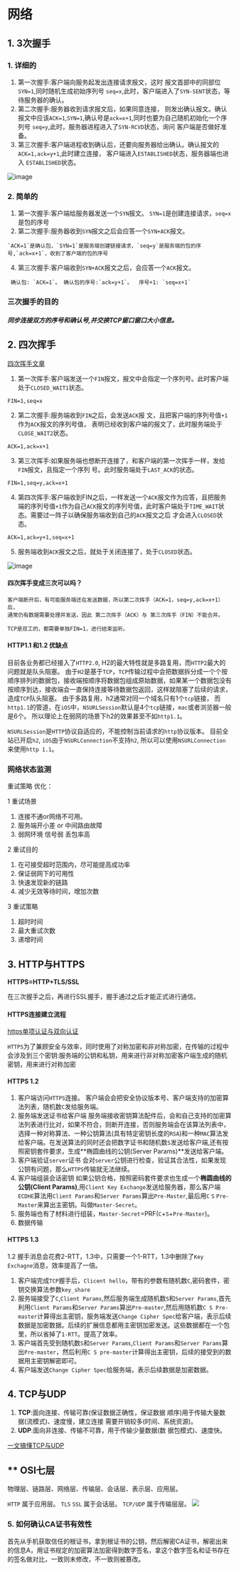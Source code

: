 # 网络
## 1. 3次握手
### 1. 详细的
1. 第一次握手:客户端向服务起发出连接请求报文，这时
报文首部中的同部位`SYN=1`,同时随机生成初始序列号 `seq=x`,此时，客户端进入了`SYN-SENT`状态，等待服务器的确认。
2. 第二次握手:服务器收到请求报文后，如果同意连接， 则发出确认报文。确认报文中应该`ACK=1`,`SYN=1`,确认号是`ack=x+1`,同时也要为自己随机初始化一个序列号
`seq=y`,此时，服务器进程进入了`SYN-RCVD`状态，询问 客户端是否做好准备。
3. 第三次握手:客户端进程收到确认后，还要向服务器给出确认。确认报文的`ACK=1,ack=y+1`,此时建立连接， 客户端进入`ESTABLISHED`状态，服务器端也进入 `ESTABLISHED`状态。

![image](https://user-images.githubusercontent.com/16182908/199427891-8404aee7-2daf-4b1e-a276-9c9e82da0103.png)

### 2. 简单的
1. 第一次握手:客户端给服务器发送一个`SYN`报文。 `SYN=1`是创建连接请求，`seq=x`是包的序号
2. 第二次握手:服务器收到`SYN`报文之后会应答一个`SYN+ACK`报文。

```
`ACK=1`是确认包，`SYN=1`是服务端创建链接请求，`seq=y`是服务端的包的序号,`ack=x+1`，收到了客户端的包的序号
```
4. 第三次握手:客户端收到`SYN+ACK`报文之后，会应答一个`ACK`报文。

```
 确认包: `ACK=1`。 确认包的序号:`ack=y+1`。  序号+1: `seq=x+1`
 ```


### 三次握手的目的

##### 同步连接双方的**序号**和**确认号**,并交换**TCP窗口窗口大小信息**。


## 2. 四次挥手

[四次挥手文章](https://blog.csdn.net/xyxyxyxyxyxyx/article/details/126183958?spm=1001.2101.3001.6661.1&utm_medium=distribute.pc_relevant_t0.none-task-blog-2%7Edefault%7EYuanLiJiHua%7EPosition-1-126183958-blog-81612379.pc_relevant_3mothn_strategy_and_data_recovery&depth_1-utm_source=distribute.pc_relevant_t0.none-task-blog-2%7Edefault%7EYuanLiJiHua%7EPosition-1-126183958-blog-81612379.pc_relevant_3mothn_strategy_and_data_recovery&utm_relevant_index=1)

1. 第一次挥手:客户端发送一个`FIN`报文，报文中会指定一个序列号。此时客户端处于`CLOSED_WAIT1`状态。

```
FIN=1,seq=x
```
2. 第二次握手:服务端收到`FIN`之后，会发送`ACK`报 文，且把客户端的序列号值`+1`作为`ACK`报文的序列号值， 表明已经收到客户端的报文了，此时服务端处于 `CLOSE_WAIT2`状态。

```
ACK=1,ack=x+1
```
3. 第三次挥手:如果服务端也想断开连接了，和客户端的第一次挥手一样，发给`FIN`报文，且指定一个序列 号。此时服务端处于`LAST_ACK`的状态。

```
FIN=1,seq=y,ack=x+1
```
4. 第四次挥手:客户端收到FIN之后，一样发送一个`ACK`报文作为应答，且把服务端的序列号值`+1`作为自己`ACK`报文的序列号值，此时客户端处于`TIME_WAIT`状 态。需要过一阵子以确保服务端收到自己的`ACK`报文之后 才会进入`CLOSED`状态。

```
ACK=1,ack=y+1,seq=x+1
```
5. 服务端收到`ACK`报文之后，就处于关闭连接了，处于`CLOSED`状态。

![image](https://user-images.githubusercontent.com/16182908/199430419-f7747cb1-8a63-4811-9dbd-67852ca0d887.png)



#### 四次挥手变成三次可以吗？

```
客户端断开后，有可能服务端还在发送数据，所以第二次挥手（ACK=1，seq=y,ack=x+1）后，
通常仍有数据需要处理并发送，因此 第二次挥手（ACK）与 第三次挥手（FIN）不能合并。

TCP是双工的，都需要单独FIN=1，进行结束监听。
```

#### HTTP1.1 和1.2 优缺点
目前各业务都已经接入了`HTTP2.0`, H2的最大特性就是多路复用，而`HTTP2`最大的问题就是队头阻塞。
由于`H2`是基于`TCP`，`TCP`传输过程中会把数据拆分成一个个按顺序排列的数据包，接收端按顺序将数据包组成原始数据，如果某一个数据包没有按顺序到达，接收端会一直保持连接等待数据包返回，这样就阻塞了后续的请求，造成`TCP`队头阻塞。  由于多路复用，h2通常对同一个域名只有1个`tcp`链接， 而`http1.1`的管道，在`iOS`中，`NSURLSession`默认是4个`tcp`链接，`mac`或者浏览器一般是6个。
所以理论上在弱网的场景下h2的效果甚至不如`http1.1`。

`NSURLSession`是`HTTP`协议自适应的，不能控制当前请求的`http`协议版本。 目前全站已开启`h2`, `iOS`由于`NSURLConnection`不支持`h2`, 所以可以使用`NSURLConnection`来使用`http 1.1`。


### 网络状态监测 
重试策略
优化：

1 重试场景 

1. 连接不通or网络不可用。 
2. 服务端开小差 or 中间路由故障
3. 弱网环境 信号弱 丢包率高


2 重试目的

1. 在可接受超时范围内，尽可能提高成功率
2. 保证弱网下的可用性
3. 快速发现新的链路
4. 减少无效等待时间，增加次数


3 重试策略
1. 超时时间
2. 最大重试次数
3. 递增时间



## 3. HTTP与HTTPS
**HTTPS=HTTP+TLS/SSL**

在三次握手之后，再进行SSL握手，握手通过之后才能正式进行通信。


#### HTTPS连接建立流程

[https单项认证与双向认证](https://blog.csdn.net/foshengtang/article/details/109111119?utm_medium=distribute.pc_relevant.none-task-blog-BlogCommendFromMachineLearnPai2-1.control&dist_request_id=&depth_1-utm_source=distribute.pc_relevant.none-task-blog-BlogCommendFromMachineLearnPai2-1.control)

 `HTTPS`为了兼顾安全与效率，同时使用了对称加密和非对称加密，在传输的过程中会涉及到三个密钥:服务端的公钥和私钥，用来进行非对称加密客户端生成的随机密钥，用来进行对称加密
 
#### HTTPS 1.2
 
1. 客户端访问`HTTPS`连接。
客户端会会把安全协议版本号、客户端支持的加密算法列表，随机数`C`发给服务端。
2. 服务端发送证书给客户端
服务端接收密钥算法配件后，会和自己支持的加密算法列表进行比对，如果不符合，则断开连接，否则服务端会在该算法列表中，选择一种对称算法、一种公钥算法(具有特定密钥⻓度的`RSA`)和一种`MAC`算法发给客户端。在发送算法的同时还会把数字证书和随机数`S`发送给客户端,还有按照密钥套件要求，生成**椭圆曲线的公钥(Server Params)**发送给客户端。
3. 客户端验证`server`证书
会对`server`公钥进行检查，验证其合法性，如果发现公钥有问题，那么`HTTPS`传输就无法继续。
4. 客户端组装会话密钥
如果公钥合格，按照密码套件要求也生成一个**椭圆曲线的公钥(Client Params)**,用`Client Key Exchange`发送给服务器，那么客户端`ECDHE`算法用`Client Params`和`Server Params`算出`Pre-Master`,最后用`C` `S` `Pre-Master`来算出主密钥。叫做`Master-Secret`。
1. 服务端也有了材料进行组装，`Master-Secret`=PRF(`C`+`S`+`Pre-Master`)。
2. 数据传输

#### HTTPS 1.3

1.2 握手消息会花费2-RTT，1.3中，只需要一个1-RTT，1.3中删除了`Key Exchagne`消息，效率提高了一倍。

1. 客户端完成`TCP`握手后，`Clicent hello`，带有的参数有随机数`C`,密码套件，密钥交换算法参数`key_share`
2. 服务端接受了`C`,`Client Params`,然后服务端生成随机数`S`和`Server Params`,首先利用`Client Params`和`Server Params`算出`Pre-master`,然后用随机数`C S Pre-master`计算得出主密钥，服务端发送`Change Cipher Spec`给客户端，表示后续数据是加密数据。后续的扩展信息都用主密钥加密发送。这些数据都在一个包里，所以省掉了`1-RTT`。提高了效率。
3. 客户端首先受到随机数`S`和`Server Params`,`Client Params`和`Server Params`算出`Pre-master`，然后利用`C S pre-master`计算得出主密钥，后续的接受到的数据用主密钥解密即可。
4. 客户端发送`Change Cipher Spec`给服务端，表示后续数据是加密数据。



## 4. TCP与UDP

1. **TCP**:面向连接、传输可靠(保证数据正确性，保证数据 顺序)用于传输大量数据(流模式)、速度慢，建立连接 需要开销较多(时间、系统资源)。
2. **UDP**:面向非连接、传输不可靠，用于传输少量数据(数 据包模式)、速度快。

[一文搞懂TCP与UDP](https://www.cnblogs.com/fundebug/p/differences-of-tcp-and-udp.html)


## ** OSI七层
物理层、链路层、网络层、传输层、会话层、表示层、应用层。

`HTTP` 属于应用层。
`TLS` `SSL` 属于会话层。
`TCP/UDP` 属于传输层层。
![](media/16151817606779.jpg)


### 5. 如何确认CA证书有效性

首先从手机获取信任的根证书，拿到根证书的公钥，然后解密CA证书，解密出来的信息A，用证书规定的加密算法加密得到数字签名，拿这个数字签名和证书存在的签名做对比，一致则未修改，不一致则被篡改。
